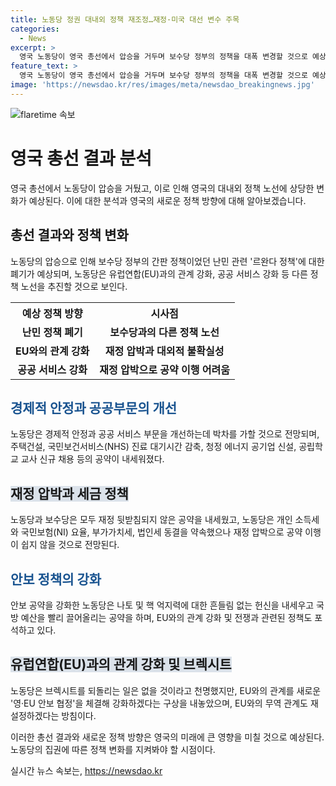 ```yaml
---
title: 노동당 정권 대내외 정책 재조정…재정·미국 대선 변수 주목
categories:
  - News
excerpt: >
  영국 노동당이 영국 총선에서 압승을 거두며 보수당 정부의 정책을 대폭 변경할 것으로 예상된다. 노동당은 보수당과는 달리 난민 정책을 폐기하고 부자 증세를 도모할 것으로 보이며, EU와의 관계를 강화하고 공공의료·교육개선 등을 공약하고 있다. 하지만 재정 압박과 불확실한 외부 환경으로 인해 공약 이행이 쉽지 않을 것으로 보인다. 노동당의 당직자들은 EU와의 관계 재설정이 필요하다는 입장을 보여주고 있지만, 외교정책 책임자와의 관계가 불확실성의 요소로 작용할 수 있다는 지적이 나오고 있다.
feature_text: >
  영국 노동당이 영국 총선에서 압승을 거두며 보수당 정부의 정책을 대폭 변경할 것으로 예상된다. 노동당은 보수당과는 달리 난민 정책을 폐기하고 부자 증세를 도모할 것으로 보이며, EU와의 관계를 강화하고 공공의료·교육개선 등을 공약하고 있다. 하지만 재정 압박과 불확실한 외부 환경으로 인해 공약 이행이 쉽지 않을 것으로 보인다. 노동당의 당직자들은 EU와의 관계 재설정이 필요하다는 입장을 보여주고 있지만, 외교정책 책임자와의 관계가 불확실성의 요소로 작용할 수 있다는 지적이 나오고 있다.
image: 'https://newsdao.kr/res/images/meta/newsdao_breakingnews.jpg'
---
```


<p><img src="https://newsdao.kr/res/images/meta/newsdao_breakingnews.jpg" alt="flaretime 속보" /></p>

<h1 data-ke-size="size20">영국 총선 결과 분석</h1>

<p data-ke-size="size16">영국 총선에서 노동당이 압승을 거뒀고, 이로 인해 영국의 대내외 정책 노선에 상당한 변화가 예상된다. 이에 대한 분석과 영국의 새로운 정책 방향에 대해 알아보겠습니다.</p>

<h2 data-ke-size="size17">총선 결과와 정책 변화</h2>

<p data-ke-size="size16">노동당의 압승으로 인해 보수당 정부의 간판 정책이었던 난민 관련 '르완다 정책'에 대한 폐기가 예상되며, 노동당은 유럽연합(EU)과의 관계 강화, 공공 서비스 강화 등 다른 정책 노선을 추진할 것으로 보인다.</p>

<table>
    <tr>
        <th>예상 정책 방향</th>
        <th>시사점</th>
    </tr>
    <tr>
        <td style="text-align: center; height: 17px;"><b>난민 정책 폐기</b></td>
        <td style="text-align: center; height: 17px;"><b>보수당과의 다른 정책 노선</b></td>
    </tr>
    <tr>
        <td style="text-align: center; height: 17px;"><b>EU와의 관계 강화</b></td>
        <td style="text-align: center; height: 17px;"><b>재정 압박과 대외적 불확실성</b></td>
    </tr>
    <tr>
        <td style="text-align: center; height: 17px;"><b>공공 서비스 강화</b></td>
        <td style="text-align: center; height: 17px;"><b>재정 압박으로 공약 이행 어려움</b></td>
    </tr>
</table>

<h2 data-ke-size="size17"><span style="color: #1a5490;">경제적 안정과 공공부문의 개선</span></h2>

<p data-ke-size="size16">노동당은 경제적 안정과 공공 서비스 부문을 개선하는데 박차를 가할 것으로 전망되며, 주택건설, 국민보건서비스(NHS) 진료 대기시간 감축, 청정 에너지 공기업 신설, 공립학교 교사 신규 채용 등의 공약이 내세워졌다.</p>

<h2 data-ke-size="size17"><b><span style="background-color: #21538527;">재정 압박과 세금 정책</span></b></h2>

<p data-ke-size="size16">노동당과 보수당은 모두 재정 뒷받침되지 않은 공약을 내세웠고, 노동당은 개인 소득세와 국민보험(NI) 요율, 부가가치세, 법인세 동결을 약속했으나 재정 압박으로 공약 이행이 쉽지 않을 것으로 전망된다.</p>

<h2 data-ke-size="size17"><span style="color: #1a5490;">안보 정책의 강화</span></h2>

<p data-ke-size="size16">안보 공약을 강화한 노동당은 나토 및 핵 억지력에 대한 흔들림 없는 헌신을 내세우고 국방 예산을 빨리 끌어올리는 공약을 하며, EU와의 관계 강화 및 전쟁과 관련된 정책도 포석하고 있다.</p>

<h2 data-ke-size="size17"><b><span style="background-color: #21538527;">유럽연합(EU)과의 관계 강화 및 브렉시트</span></b></h2>

<p data-ke-size="size16">노동당은 브렉시트를 되돌리는 일은 없을 것이라고 천명했지만, EU와의 관계를 새로운 '영·EU 안보 협정'을 체결해 강화하겠다는 구상을 내놓았으며, EU와의 무역 관계도 재설정하겠다는 방침이다.</p>

<p data-ke-size="size16">이러한 총선 결과와 새로운 정책 방향은 영국의 미래에 큰 영향을 미칠 것으로 예상된다. 노동당의 집권에 따른 정책 변화를 지켜봐야 할 시점이다.</p>
실시간 뉴스 속보는, <a href="https://newsdao.kr" rel="dofollow">https://newsdao.kr</a>


